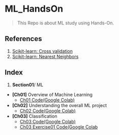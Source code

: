 # ML_HandsOn
> This Repo is about ML study using Hands-On.
## References
1. [Scikit-learn: Cross validation](https://scikit-learn.org/stable/modules/cross_validation.html)
2. [Scikit-learn: Nearest Neighbors](https://scikit-learn.org/stable/modules/neighbors.html)
## Index
1. **Section01**/ ML
  * **[Ch01]** Overview of Machine Learning 
    * [Ch01 Code(Google Colab)](https://colab.research.google.com/drive/1uu5NVwP_0qJVzssrW-k6Xnk62NRIykMU)
  * **[Ch02]** Understanding the overall ML project
    * [Ch02 Code(Google Colab)]()
  * **[Ch03]** Classification 
    * [Ch03 Code(Google Colab)](https://colab.research.google.com/drive/1NZDLK2oeEb2PvMzB3m6PAMjhlLwUXYmw) 
    * [Ch03 Exercise01 Code(Google Colab](https://colab.research.google.com/drive/173DXvFgdqvXIv-YZ5vxFCplwGV5PuSXI#scrollTo=_miqVhAXGEY3)
